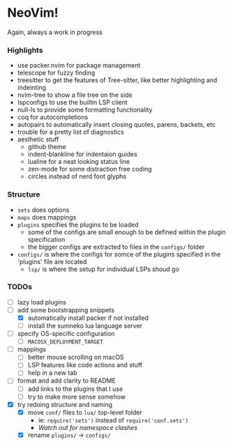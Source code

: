 # NeoVim!

Again, always a work in progress

### Highlights
- use packer.nvim for package management
- telescope for fuzzy finding
- treesitter to get the features of Tree-sitter, like better highlighting and indeinting
- nvim-tree to show a file tree on the side
- lspconfigs to use the builtin LSP client
- null-ls to provide some formatting functionality
- coq for autocompletions
- autopairs to automatically insert closing quotes, parens, backets, etc
- trouble for a pretty list of diagnostics
- aesthetic stuff
	- github theme
	- indent-blankline for indentaion guides
	- lualine for a neat looking status line
	- zen-mode for some distraction free coding
	- circles instead of nerd font glyphs

### Structure
- `sets` does options
- `maps` does mappings
- `plugins` specifies the plugins to be loaded
	- some of the configs are small enough to be defined within the plugin specification
	- the bigger configs are extracted to files in the `configs/` folder
- `configs/` is where the configs for somce of the plugins specified in the 'plugins' file are located 
	- `lsp/` is where the setup for individual LSPs shoud go

### TODOs
- [ ] lazy load plugins
- [ ] add some bootstrapping snippets
	- [x] automatically install packer if not installed
	- [ ] install the sumneko lua language server
- [ ] specify OS-specific configuration
	- [ ] `MACOSX_DEPLOYMENT_TARGET` 
- [ ] mappings
	- [ ] better mouse scrolling on macOS
	- [ ] LSP features like code actions and stuff
	- [ ] help in a new tab
- [ ] format and add clarity to README
	- [ ] add links to the plugins that I use
	- [ ] try to make more sense somehow
- [x] try redoing structure and naming
	- [x] move `conf/` files to `lua/` top-level folder
		- ie: `require('sets')` instead of `require('conf.sets')`
		- *Watch out for namespace clashes*
	- [x] rename `plugins/` -> `configs/`
